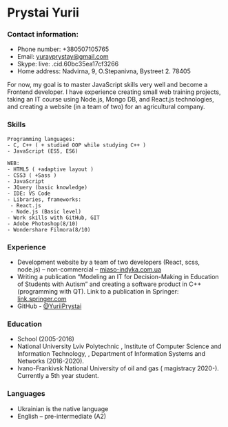 # Prystai Yurii
### Contact information:
- Phone number: +380507105765
- Email: yurayprystay@gmail.com
- Skype: live: .cid.60bc35ea17cf3266
- Home address:  Nadvirna, 9, O.Stepanivna, Bystreet 2. 78405

 For now, my goal is to master JavaScript skills very well and become a Frontend developer. I have experience creating small web training projects, taking an IT course using Node.js, Mongo DB, and React.js technologies, and creating a website (in a team of two) for an agricultural company.
 
### Skills
    Programming languages:
    - С, С++ ( + studied OOP while studying C++ )
    - JavaScript (ES5, ES6)

    WEB:
    - HTML5 ( +adaptive layout )
    - CSS3 ( +Sass )
    - JavaScript
    - JQuery (basic knowledge)
    - IDE: VS Code
    - Libraries, frameworks:
     - React.js
     - Node.js (Basic level)
    - Work skills with GitHub, GIT
    - Adobe Photoshop(8/10)
    - Wondershare Filmora(8/10)


### Experience
- Development website by a team of two developers (React, scss, node.js) – non-commercial – [miaso-indyka.com.ua](https://www.miaso-indyka.com.ua/)
- Writing a publication “Modeling an IT for Decision-Making in Education of Students with Autism” and creating a software product in C++ (programming with QT).
Link to a publication in Springer:
[link.springer.com](https://link.springer.com/chapter/10.1007/978-3-030-63270-0_75)
- GitHub - [@YuriiPrystai](https://github.com/YuriiPrystai)

### Education
- School (2005-2016)
- National University Lviv Polytechnic , Institute of Computer Science and Information Technology, , Department of Information Systems and Networks (2016-2020). 
- Ivano-Frankivsk National University of oil and gas ( magistracy 2020-). Currently a 5th year student.

### Languages
- Ukrainian is the native language
- English – pre-intermediate (A2)
